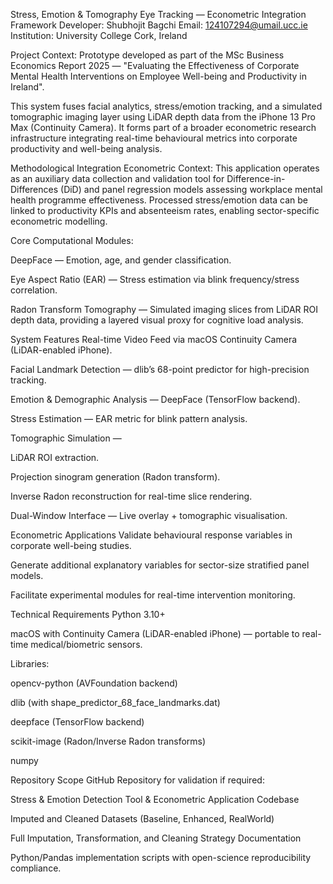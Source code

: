 Stress, Emotion & Tomography Eye Tracking — Econometric Integration Framework
Developer: Shubhojit Bagchi
Email: 124107294@umail.ucc.ie
Institution: University College Cork, Ireland

Project Context:
Prototype developed as part of the MSc Business Economics Report 2025 — "Evaluating the Effectiveness of Corporate Mental Health Interventions on Employee Well-being and Productivity in Ireland".

This system fuses facial analytics, stress/emotion tracking, and a simulated tomographic imaging layer using LiDAR depth data from the iPhone 13 Pro Max (Continuity Camera). It forms part of a broader econometric research infrastructure integrating real-time behavioural metrics into corporate productivity and well-being analysis.

Methodological Integration
Econometric Context:
This application operates as an auxiliary data collection and validation tool for Difference-in-Differences (DiD) and panel regression models assessing workplace mental health programme effectiveness.
Processed stress/emotion data can be linked to productivity KPIs and absenteeism rates, enabling sector-specific econometric modelling.

Core Computational Modules:

DeepFace — Emotion, age, and gender classification.

Eye Aspect Ratio (EAR) — Stress estimation via blink frequency/stress correlation.

Radon Transform Tomography — Simulated imaging slices from LiDAR ROI depth data, providing a layered visual proxy for cognitive load analysis.

System Features
Real-time Video Feed via macOS Continuity Camera (LiDAR-enabled iPhone).

Facial Landmark Detection — dlib’s 68-point predictor for high-precision tracking.

Emotion & Demographic Analysis — DeepFace (TensorFlow backend).

Stress Estimation — EAR metric for blink pattern analysis.

Tomographic Simulation —

LiDAR ROI extraction.

Projection sinogram generation (Radon transform).

Inverse Radon reconstruction for real-time slice rendering.

Dual-Window Interface — Live overlay + tomographic visualisation.

Econometric Applications
Validate behavioural response variables in corporate well-being studies.

Generate additional explanatory variables for sector-size stratified panel models.

Facilitate experimental modules for real-time intervention monitoring.

Technical Requirements
Python 3.10+

macOS with Continuity Camera (LiDAR-enabled iPhone) — portable to real-time medical/biometric sensors.

Libraries:

opencv-python (AVFoundation backend)

dlib (with shape_predictor_68_face_landmarks.dat)

deepface (TensorFlow backend)

scikit-image (Radon/Inverse Radon transforms)

numpy

Repository Scope
GitHub Repository for validation if required:

Stress & Emotion Detection Tool & Econometric Application Codebase

Imputed and Cleaned Datasets (Baseline, Enhanced, RealWorld)

Full Imputation, Transformation, and Cleaning Strategy Documentation

Python/Pandas implementation scripts with open-science reproducibility compliance.

